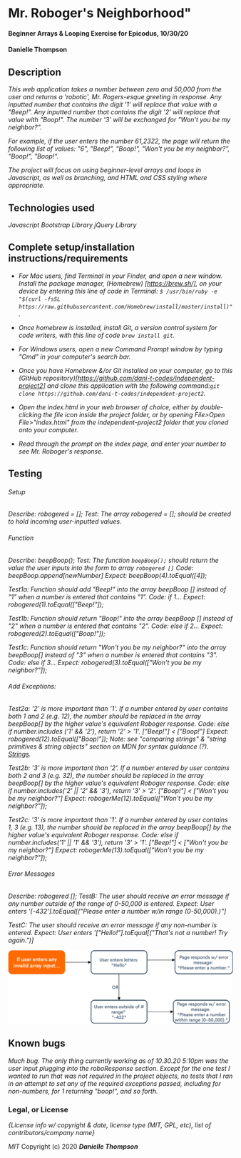 # Mr. Roboger's Neighborhood"

#### Beginner Arrays & Looping Exercise for Epicodus, 10/30/20

#### Danielle Thompson

## Description

_This web application takes a number between zero and 50,000 from the user and returns a 'robotic', Mr. Rogers-esque greeting in response. Any inputted number that contains the digit '1' will replace that value with a "Beep!". Any inputted number that contains the digit '2' will replace that  value with "Boop!". The number '3' will be exchanged for "Won't you be my neighbor?"._ 

_For example, if the user enters the number 61,2322, the page will return the following list of values: "6", "Beep!", "Boop!", "Won't you be my neighbor?", "Boop!", "Boop!"._

_The project will focus on using beginner-level arrays and loops in Javascript, as well as branching, and HTML and CSS styling where appropriate._



## Technologies used

_Javascript_
_Bootstrap Library_
_jQuery Library_

## Complete setup/installation instructions/requirements

* _For Mac users, find Terminal in your Finder, and open a new window. Install the package manager, (Homebrew) [https://brew.sh/], on your device by entering this line of code in Terminal: `$ /usr/bin/ruby -e "$(curl -fsSL https://raw.githubusercontent.com/Homebrew/install/master/install)"`._
* _Once homebrew is installed, install Git, a version control system for code writers, with this line of code `brew install git`._

* _For Windows users, open a new Command Prompt window by typing "Cmd" in your computer's search bar._
* _Once you have Homebrew &/or Git installed on your computer, go to this (GitHub repository)[https://github.com/dani-t-codes/independent-project2] and clone this application with the following command:`git clone https://github.com/dani-t-codes/independent-project2`._
* _Open the index.html in your web browser of choice, either by double-clicking the file icon inside the project folder, or by opening File>Open File>"index.html" from the independent-project2 folder that you cloned onto your computer._
* _Read through the prompt on the index page, and enter your number to see Mr. Roboger's response._

## Testing 

###### Setup
_Describe: robogered = [];_
_Test: The array robogered = []; should be created to hold incoming user-inputted values._


###### Function 
_Describe: beepBoop();_
_Test: The function `beepBoop();` should return the value the user inputs into the form to array `robogered []`_
_Code: beepBoop.append[newNumber]_ 
_Expect: beepBoop(4).toEqual([4]);_


_Test1a: Function should add "Beep!" into the array beepBoop [] instead of "1" when a number is entered that contains "1"._
_Code: if 1..._
_Expect: robogered(1).toEqual(["Beep!"]);_

_Test1b: Function should return "Boop!" into the array beepBoop [] instead of "2" when a number is entered that contains "2"._
_Code: else if 2..._
_Expect: robogered(2).toEqual(["Boop!"]);_

_Test1c: Function should return "Won't you be my neighbor?" into the array beepBoop[] instead of "3" when a number is entered that contains "3"._
_Code: else if 3..._
_Expect: robogered(3).toEqual(["Won't you be my neighbor?"]);_


###### Add Exceptions: 

_Test2a: '2' is more important than '1'._
_If a number entered by user contains both 1 and 2 (e.g. 12), the number should be replaced in the array beepBoop[] by the higher value's equivalent Roboger response._ 
_Code: else if number.includes ('1' && '2'), return '2' > '1'._
_["Beep!"] < ["Boop!"]_
_Expect: robogered(12).toEqual(["Boop!"]);_
_Note: see "comparing strings" & "string primitives & string objects" section on MDN for syntax guidance (?). [Strings](https://developer.mozilla.org/en-US/docs/Web/JavaScript/Reference/Global_Objects/String)._

_Test2b: '3' is more important than '2'._
_If a number entered by user contains both 2 and 3 (e.g. 32), the number should be replaced in the array beepBoop[] by the higher value's equivalent Roboger response._
_Code: else if number.includes('2' || '2' && '3'), return '3' > '2'. ["Boop!"] < ["Won't you be my neighbor?"]_
_Expect: robogerMe(12).toEqual(["Won't you be my neighbor?"]);_

_Test2c: '3' is more important than '1'._
_If a number entered by user contains 1, 3 (e.g. 13), the number should be replaced in the array beepBoop[] by the higher value's equivalent Roboger response._
_Code: else if number.includes('1' || '1' && '3'), return '3' > '1'. ["Beep!"] < ["Won't you be my neighbor?"]_
_Expect: robogerMe(13).toEqual(["Won't you be my neighbor?"]);_

###### Error Messages 
_Describe: robogered [];_
_TestB: The user should receive an error message if any number outside of the range of 0-50,000 is entered._
_Expect: User enters '[-432'].toEqual[("Please enter a number w/in range (0-50,000).)"]_

_TestC: The user should receive an error message if any non-number is entered._
_Expect: User enters '["Hello!"].toEqual[("That's not a number! Try again.")]_

![Flowchart of Error Messages](/images/Error-Messages.png)

## Known bugs

_Much bug. The only thing currently working as of 10.30.20 5:10pm was the user input plugging into the roboResponse section. Except for the one test I wanted to run that was *not* required in the project objects, no tests that I ran in an attempt to set any of the required exceptions passed, including for non-numbers, for 1 returning "boop!", and so forth._


### Legal, or License 

_{License info w/ copyright & date, license type (MIT, GPL, etc), list of contributors/company name}_

_MIT_ Copyright (c) 2020 **_Danielle Thompson_**